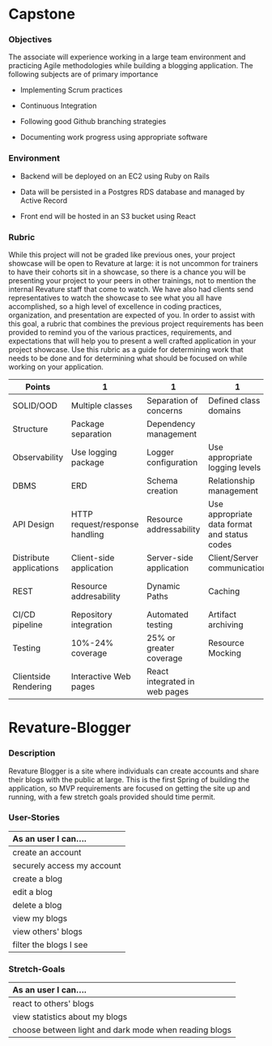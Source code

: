# Capstone

### Objectives

The associate will experience working in a large team environment and practicing Agile methodologies while building a blogging application. The following subjects are of primary importance

- Implementing Scrum practices

- Continuous Integration

- Following good Github branching strategies

- Documenting work progress using appropriate software

### Environment

- Backend will be deployed on an EC2 using Ruby on Rails

- Data will be persisted in a Postgres RDS database and managed by Active Record

- Front end will be hosted in an S3 bucket using React

### Rubric
While this project will not be graded like previous ones, your project showcase will be open to Revature at large: it is not uncommon for trainers to have their cohorts sit in a showcase, so there is a chance you will be presenting your project to your peers in other trainings, not to mention the internal Revature staff that come to watch. We have also had clients send representatives to watch the showcase to see what you all have accomplished, so a high level of excellence in coding practices, organization, and presentation are expected of you. In order to assist with this goal, a rubric that combines the previous project requirements has been provided to remind you of the various practices, requirements, and expectations that will help you to present a well crafted application in your project showcase. Use this rubric as a guide for determining work that needs to be done and for determining what should be focused on while working on your application.

| Points               | 1                    | 1                             | 1                | 1       | 1        |
| -------------------- | -------------------- | ----------------------------- | ---------------- | ------- | -------- |
| SOLID/OOD         | Multiple classes               | Separation of concerns  | Defined class domains                        | Abstraction        | Dependency Injection   |
| Structure         | Package separation             | Dependency management   |                                              |                    |                        |
| Observability     | Use logging package            | Logger configuration    | Use appropriate logging levels               |                    |                        |
| DBMS              | ERD                            | Schema creation         | Relationship management                      | DAO separation     | Transaction management |
| API Design        | HTTP request/response handling | Resource addressability | Use appropriate data format and status codes | Session management | API Documentation      |
| Distribute applications | Client-side application | Server-side application | Client/Server communication |                           |          |
| REST                    | Resource addresability  | Dynamic Paths           | Caching                     | Defined uniform interface |          |
| CI/CD pipeline               | Repository integration        | Automated testing | Artifact archiving | Deployment |     |
| Testing              | 10%-24% coverage     | 25% or greater coverage       | Resource Mocking |         |          |
| Clientside Rendering | Interactive Web pages| React integrated in web pages |                  |         |          |

# Revature-Blogger

### Description

Revature Blogger is a site where individuals can create accounts and share their blogs with the public at large. This is the first Spring of building the application, so MVP requirements are focused on getting the site up and running, with a few stretch goals provided should time permit.

### User-Stories

| As an user I can….          |
| :-------------------------- |
| create an account           |
| securely access my account  |
| create a blog               |
| edit a blog                 |
| delete a blog               |
| view my blogs               |
| view others' blogs          |
| filter the blogs I see      |

### Stretch-Goals
| As an user I can….          |
| :-------------------------- |
| react to others' blogs      |
| view statistics about my blogs |
| choose between light and dark mode when reading blogs |